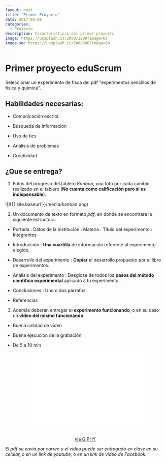 ```yaml
---
layout: post
title: "Primer Proyecto"
date: 2017-02-08
categories:
  - Proyecto
description: Caracteristicas del primer proyecto
image: https://unsplash.it/2000/1200?image=60
image-sm: https://unsplash.it/500/300?image=60
---
```


Primer proyecto eduScrum
========================

Seleccionar un experimento de fisca del pdf "experimentos sencillos de física y
química".

Habilidades necesarias:
-----------------------
- Comunicación escrita

- Búsqueda de información

- Uso de tics

- Análisis de problemas

- Creatividad


¿Que se entrega?
---------------

1. Fotos del progreso del tablero *Kanban*, una foto por cada cambio realizado
    en el tablero (**No cuenta como calificación pero si es indispensable**).

![]({{ site.baseurl }}/media/kanban.png)


2. Un documento de texto en formato *pdf*, en donde se encontrara la siguiente
    estructura:

- Portada
 : Datos de la institución
 : Materia
 : Título del experimento
 : Integrantes

- Introducción
 : **Una cuartilla** de información referente al experimento elegido.

- Desarrollo del experimento
 : **Copiar** el desarrollo propuesto por el libro de experimentos.

- Análisis del experimento
 : Desglose de todos los **pasos del método científico experimental** aplicado a tu experimento.

- Conclusiones
 : Uno o dos párrafos.

- Referencias

3.  Además deberán entregar el **experimento funcionando**, o en su caso un
    **video del mismo funcionando**.

-   Buena calidad de video

-   Buena ejecución de la grabación

-   De 5 a 10 min

<center>
<iframe src="//giphy.com/embed/A4mD1kXyChBgQ?html5=true" width="380" height="250" frameBorder="0" class="giphy-embed" allowFullScreen></iframe><p><a href="http://giphy.com/gifs/fail-beer-truck-A4mD1kXyChBgQ">via GIPHY</a></p>
</center>

*El pdf se envía por correo y el video puede ser entregado en clase en su
celular, o en un link de youtube, o en un link de video de Facebook.*

